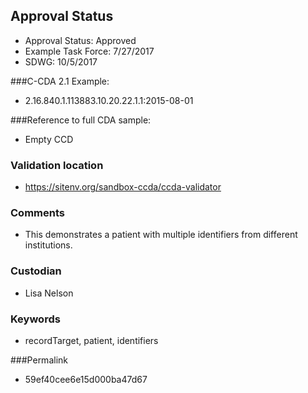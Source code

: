 ## Approval Status

* Approval Status: Approved
* Example Task Force: 7/27/2017
* SDWG: 10/5/2017

###C-CDA 2.1 Example: 
* 2.16.840.1.113883.10.20.22.1.1:2015-08-01

###Reference to full CDA sample:
* Empty CCD



### Validation location
* https://sitenv.org/sandbox-ccda/ccda-validator

### Comments 
* This demonstrates a patient with multiple identifiers from different institutions.

### Custodian
* Lisa Nelson

### Keywords
* recordTarget, patient, identifiers



###Permalink 

* 59ef40cee6e15d000ba47d67